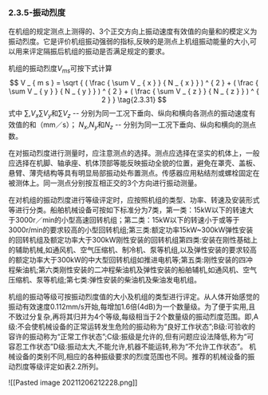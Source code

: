 ### 2.3.5-振动烈度

在机组的规定测点上测得的、3个正交方向上振动速度有效值的向量和的模定义为振动烈度。它是评价机组振动强弱的指标,反映的是测点上机组振动能量的大小,可以用来评定隔振后机组的振动是否满足规定的要求。

机组的振动烈度$V_{ms}$可按下式计算
$$
V _ { m s } = \sqrt { ( \frac { \sum V _ { x } } { N _ { x } } ) ^ { 2 } + ( \frac { \sum V _ { y } } { N _ { y } } ) ^ { 2 } + ( \frac { \sum V _ { z } } { N _ { z } } ) ^ { 2 } }
\tag{2.3.31}
$$
式中 
$\sum,V_x$$\sum V_y$和$\sum V_z$ -- 分别为同一工况下垂向、纵向和横向各测点的振动速度有效值的和（mm／s）；
$N_x$,$N_y$和$N_z$ -- 分别为同一工况下垂向、纵向和横向的测点数。

在对振动烈度进行测量时，应注意测点的选择。测点应选择在坚实的机体上，一般应选择在机脚、轴承座、机体顶部等能反映振动全貌的位置，避免在罩壳、盖板、悬臂、薄壳结构等具有明显局部振动处布置测点。传感器应用粘结剂或螺栓固定在被测体上。同一测点分别按互相正交的3个方向进行振动测量。

在对机组的振动烈度进行等级评定时，应按照机组的类型、功率、转速及安装形式等进行分类。船舶机械设备可按如下标准分为7类，第一类：15kW以下的转速大于3000r／min的小型高速回转机组；第二类：15kW以下的转速小于或等于3000r/min的要求较高的小型回转机组;第三类:额定功率15kW~300kW弹性安装的回转机组及额定功率大于300kW刚性安装的回转机组第四类:安装在刚性基础上的辅助机械,如通风机、空气压缩机、制冷机、泵等机组,以及弹性安装的要求较高的额定功率大于300kW的中大型回转机组如推进电机等;第五类:刚性安装的四冲程柴油机;第六类刚性安装的二冲程柴油机及弹性安装的船舶辅机,如通风机、空气压缩机、泵等机组;第七类:弹性安装的柴油机及柴油发电机组。

机组的振动等级可按振动烈度值的大小及机组的类型进行评定。从人体开始感觉的振动有效速度0.112mm/s开始,每增加1.6倍(4dB)为一个数量级。为了便于实用,且不致过分复杂,再将其归并为4个等级,每级相当于2个数量级的振动烈度范围。即,A级:不会使机械设备的正常运转发生危险的振动称为“良好工作状态”;B级:可验收的容许的振动称为“正常工作状态”;C级:振级是允许的,但有问题应设法降低,称为“可容忍工作状态”D级:振动太大,不能允许,机器不能运转,称为“不允许工作状态”。
机械设备的类别不同,相应的各种振级要求的烈度范围也不同。推荐的机械设备的振动烈度等级评定如表2.2所列。

![[Pasted image 20211206212228.png]]